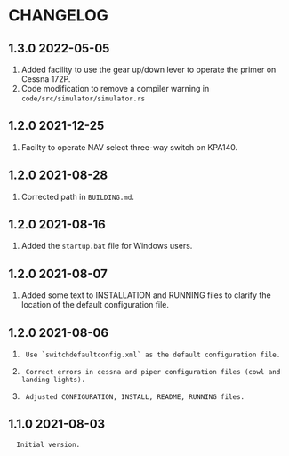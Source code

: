# CHANGELOG

## 1.3.0 2022-05-05

1.	Added facility to use the gear up/down lever to operate the primer on Cessna 172P.
2.	Code modification to remove a compiler warning in `code/src/simulator/simulator.rs`

## 1.2.0 2021-12-25 

1. Facilty to operate NAV select three-way switch on KPA140.

## 1.2.0 2021-08-28

1.    Corrected path in `BUILDING.md`.

## 1.2.0 2021-08-16

1.	Added the `startup.bat` file for Windows users.

## 1.2.0 2021-08-07

1.	Added some text to INSTALLATION and RUNNING files to clarify the location of the default configuration file.

## 1.2.0 2021-08-06 

1.      Use `switchdefaultconfig.xml` as the default configuration file.
2.      Correct errors in cessna and piper configuration files (cowl and landing lights).
3.      Adjusted CONFIGURATION, INSTALL, README, RUNNING files.


## 1.1.0 2021-08-03
      Initial version.
